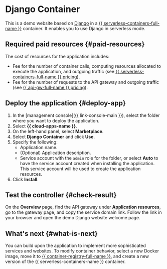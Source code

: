 # Django Container

This is a demo website based on [Django](https://www.djangoproject.com/) in a [{{ serverless-containers-full-name }}](../serverless-containers) container. It enables you to use Django in serverless mode.

## Required paid resources {#paid-resources}

The cost of resources for the application includes:

* Fee for the number of container calls, computing resources allocated to execute the application, and outgoing traffic (see [{{ serverless-containers-full-name }} pricing](../serverless-containers/pricing.md)).
* Fee for the number of requests to the API gateway and outgoing traffic (see [{{ api-gw-full-name }} pricing](../api-gateway/pricing.md)).

## Deploy the application {#deploy-app}

1. In the [management console]({{ link-console-main }}), select the folder where you want to deploy the application.
1. Select **{{ cloud-apps-name }}**.
1. On the left-hand panel, select **Marketplace**.
1. Select **Django Container** and click **Use**.
1. Specify the following:
   * Application name.
   * (Optional) Application description.
   * Service account with the `admin` role for the folder, or select **Auto** to have the service account created when installing the application. This service account will be used to create the application resources.
1. Click **Install**.

## Test the controller {#check-result}

On the **Overview** page, find the API gateway under **Application resources**, go to the gateway page, and copy the service domain link. Follow the link in your browser and open the demo Django website welcome page.

## What's next {#what-is-next}

You can build upon the application to implement more sophisticated services and websites. To modify container behavior, select a new Docker image, move it to [{{ container-registry-full-name }}](../container-registry), and create a new version of the {{ serverless-containers-name }} container.
